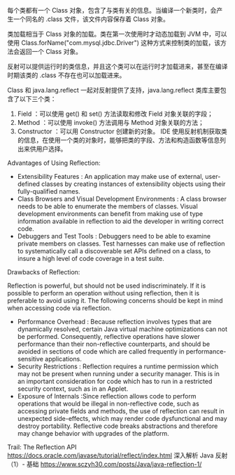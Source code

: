 每个类都有一个 Class 对象，包含了与类有关的信息。当编译一个新类时，会产生一个同名的 .class 文件，该文件内容保存着 Class 对象。

类加载相当于 Class 对象的加载。类在第一次使用时才动态加载到 JVM 中，可以使用 Class.forName("com.mysql.jdbc.Driver") 这种方式来控制类的加载，该方法会返回一个 Class 对象。

反射可以提供运行时的类信息，并且这个类可以在运行时才加载进来，甚至在编译时期该类的 .class 不存在也可以加载进来。

Class 和 java.lang.reflect 一起对反射提供了支持，java.lang.reflect 类库主要包含了以下三个类：

1. Field ：可以使用 get() 和 set() 方法读取和修改 Field 对象关联的字段；
2. Method ：可以使用 invoke() 方法调用与 Method 对象关联的方法；
3. Constructor ：可以用 Constructor 创建新的对象。
IDE 使用反射机制获取类的信息，在使用一个类的对象时，能够把类的字段、方法和构造函数等信息列出来供用户选择。

Advantages of Using Reflection:

* Extensibility Features : An application may make use of external, user-defined classes by creating instances of extensibility objects using their fully-qualified names.
* Class Browsers and Visual Development Environments : A class browser needs to be able to enumerate the members of classes. Visual development environments can benefit from making use of type information available in reflection to aid the developer in writing correct code.
* Debuggers and Test Tools : Debuggers need to be able to examine private members on classes. Test harnesses can make use of reflection to systematically call a discoverable set APIs defined on a class, to insure a high level of code coverage in a test suite.

Drawbacks of Reflection:

Reflection is powerful, but should not be used indiscriminately. If it is possible to perform an operation without using reflection, then it is preferable to avoid using it. The following concerns should be kept in mind when accessing code via reflection.

* Performance Overhead : Because reflection involves types that are dynamically resolved, certain Java virtual machine optimizations can not be performed. Consequently, reflective operations have slower performance than their non-reflective counterparts, and should be avoided in sections of code which are called frequently in performance-sensitive applications.
* Security Restrictions : Reflection requires a runtime permission which may not be present when running under a security manager. This is in an important consideration for code which has to run in a restricted security context, such as in an Applet.
* Exposure of Internals :Since reflection allows code to perform operations that would be illegal in non-reflective code, such as accessing private fields and methods, the use of reflection can result in unexpected side-effects, which may render code dysfunctional and may destroy portability. Reflective code breaks abstractions and therefore may change behavior with upgrades of the platform.

Trail: The Reflection API https://docs.oracle.com/javase/tutorial/reflect/index.html
深入解析 Java 反射（1）- 基础 https://www.sczyh30.com/posts/Java/java-reflection-1/
